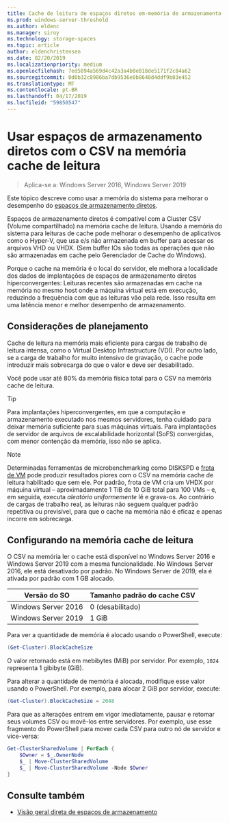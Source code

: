 ```yaml
---
title: Cache de leitura de espaços diretos em-memória de armazenamento
ms.prod: windows-server-threshold
ms.author: eldenc
ms.manager: siroy
ms.technology: storage-spaces
ms.topic: article
author: eldenchristensen
ms.date: 02/20/2019
ms.localizationpriority: medium
ms.openlocfilehash: 7ed5894a569d4c42a3a4b0e018de5171f2c84a62
ms.sourcegitcommit: 0d0b32c8986ba7db9536e0b8648d4ddf9b03e452
ms.translationtype: MT
ms.contentlocale: pt-BR
ms.lasthandoff: 04/17/2019
ms.locfileid: "59850547"
---
```

# <a name="using-storage-spaces-direct-with-the-csv-in-memory-read-cache"></a>Usar espaços de armazenamento diretos com o CSV na memória cache de leitura
> Aplica-se a: Windows Server 2016, Windows Server 2019

Este tópico descreve como usar a memória do sistema para melhorar o desempenho do [espaços de armazenamento diretos](storage-spaces-direct-overview.md).

Espaços de armazenamento diretos é compatível com a Cluster CSV (Volume compartilhado) na memória cache de leitura. Usando a memória do sistema para leituras de cache pode melhorar o desempenho de aplicativos como o Hyper-V, que usa e/s não armazenada em buffer para acessar os arquivos VHD ou VHDX. (Sem buffer IOs são todas as operações que não são armazenadas em cache pelo Gerenciador de Cache do Windows).

Porque o cache na memória é o local do servidor, ele melhora a localidade dos dados de implantações de espaços de armazenamento diretos hiperconvergentes: Leituras recentes são armazenadas em cache na memória no mesmo host onde a máquina virtual está em execução, reduzindo a frequência com que as leituras vão pela rede. Isso resulta em uma latência menor e melhor desempenho de armazenamento.

## <a name="planning-considerations"></a>Considerações de planejamento

Cache de leitura na memória mais eficiente para cargas de trabalho de leitura intensa, como o Virtual Desktop Infrastructure (VDI). Por outro lado, se a carga de trabalho for muito intensivo de gravação, o cache pode introduzir mais sobrecarga do que o valor e deve ser desabilitado.

Você pode usar até 80% da memória física total para o CSV na memória cache de leitura.

  > [!TIP]
  > Para implantações hiperconvergentes, em que a computação e armazenamento executado nos mesmos servidores, tenha cuidado para deixar memória suficiente para suas máquinas virtuais. Para implantações de servidor de arquivos de escalabilidade horizontal (SoFS) convergidas, com menor contenção da memória, isso não se aplica.

  > [!NOTE]
  > Determinadas ferramentas de microbenchmarking como DISKSPD e [frota de VM](https://github.com/Microsoft/diskspd/tree/master/Frameworks/VMFleet) pode produzir resultados piores com o CSV na memória cache de leitura habilitado que sem ele. Por padrão, frota de VM cria um VHDX por máquina virtual – aproximadamente 1 TiB de 10 GiB total para 100 VMs – e, em seguida, executa *aleatório uniformemente* lê e grava-os. Ao contrário de cargas de trabalho real, as leituras não seguem qualquer padrão repetitiva ou previsível, para que o cache na memória não é eficaz e apenas incorre em sobrecarga.

## <a name="configuring-the-in-memory-read-cache"></a>Configurando na memória cache de leitura

O CSV na memória ler o cache está disponível no Windows Server 2016 e Windows Server 2019 com a mesma funcionalidade. No Windows Server 2016, ele está desativado por padrão. No Windows Server de 2019, ela é ativada por padrão com 1 GB alocado.

| Versão do SO          | Tamanho padrão do cache CSV |
|---------------------|------------------------|
| Windows Server 2016 | 0 (desabilitado)           |
| Windows Server 2019 | 1 GiB                   |

Para ver a quantidade de memória é alocado usando o PowerShell, execute:

```PowerShell
(Get-Cluster).BlockCacheSize
```

O valor retornado está em mebibytes (MiB) por servidor. Por exemplo, `1024` representa 1 gibibyte (GiB).

Para alterar a quantidade de memória é alocada, modifique esse valor usando o PowerShell. Por exemplo, para alocar 2 GiB por servidor, execute:

```PowerShell
(Get-Cluster).BlockCacheSize = 2048
```

Para que as alterações entrem em vigor imediatamente, pausar e retomar seus volumes CSV ou movê-los entre servidores. Por exemplo, use esse fragmento do PowerShell para mover cada CSV para outro nó de servidor e vice-versa:

```PowerShell
Get-ClusterSharedVolume | ForEach {
    $Owner = $_.OwnerNode
    $_ | Move-ClusterSharedVolume
    $_ | Move-ClusterSharedVolume -Node $Owner
}
```

## <a name="see-also"></a>Consulte também

- [Visão geral direta de espaços de armazenamento](storage-spaces-direct-overview.md)
